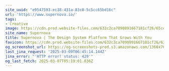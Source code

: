 ```yaml
---
site_uuid: "e9547593-ec38-431a-83c8-5c5cc65bd16c"
url: 'https://www.supernova.io/'
tags:
- Creative
image: https://cdn.prod.website-files.com/632c2ca7090891667181cf26/65ce55cad4b3e1df6a93b3b8_supernova-design-systems.png
site_name: Supernova
title: Supernova | The Design System Platform That Grows With You
favicon: https://cdn.prod.website-files.com/632c2ca7090891667181cf26/6341a0e4eae8f417097ea23b_32x32.png
og_screenshot_url: https://og-screenshots-prod.s3.amazonaws.com/1366x768/80/false/b91e01989fa88bb39cbbeacb75dcdba4b545972a694e783587589caaabfe2c1f.jpeg
last_jina_request: '2025-03-09T06:45:14.144Z'
jina_error: "'HTTP error! status: 429'"
og_last_fetch: 2025-03-07T05:19:01.836Z
---
```


